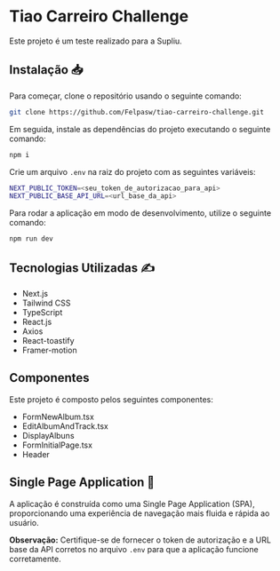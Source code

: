 
# Tiao Carreiro Challenge

Este projeto é um teste realizado para a Supliu.

## Instalação 📥

Para começar, clone o repositório usando o seguinte comando:

```bash
git clone https://github.com/Felpasw/tiao-carreiro-challenge.git
```

Em seguida, instale as dependências do projeto executando o seguinte comando:

```bash
npm i
```

Crie um arquivo `.env` na raiz do projeto com as seguintes variáveis:
```bash
NEXT_PUBLIC_TOKEN=<seu_token_de_autorizacao_para_api>
NEXT_PUBLIC_BASE_API_URL=<url_base_da_api>
```

Para rodar a aplicação em modo de desenvolvimento, utilize o seguinte comando:

```bash
npm run dev
```

## Tecnologias Utilizadas ✍️ 

- Next.js  
- Tailwind CSS 
- TypeScript
- React.js 
- Axios 
- React-toastify 
- Framer-motion

## Componentes

Este projeto é composto pelos seguintes componentes:

- FormNewAlbum.tsx
- EditAlbumAndTrack.tsx
- DisplayAlbuns
- FormInitialPage.tsx
- Header

## Single Page Application 🚀

A aplicação é construída como uma Single Page Application (SPA), proporcionando uma experiência de navegação mais fluida e rápida ao usuário.

**Observação:** Certifique-se de fornecer o token de autorização e a URL base da API corretos no arquivo `.env` para que a aplicação funcione corretamente.



